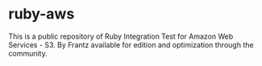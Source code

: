 # ruby-aws
This is a public repository of Ruby Integration Test for Amazon Web Services - S3. By Frantz available for edition and optimization through the community.
